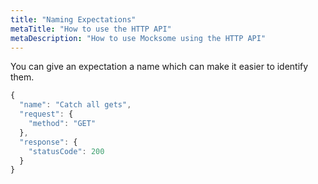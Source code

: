 ```yaml
---
title: "Naming Expectations"
metaTitle: "How to use the HTTP API"
metaDescription: "How to use Mocksome using the HTTP API"
---
```


You can give an expectation a name which can make it easier to identify them.

```javascript
{
  "name": "Catch all gets",
  "request": {
    "method": "GET"
  },
  "response": {
    "statusCode": 200
  }
}
```